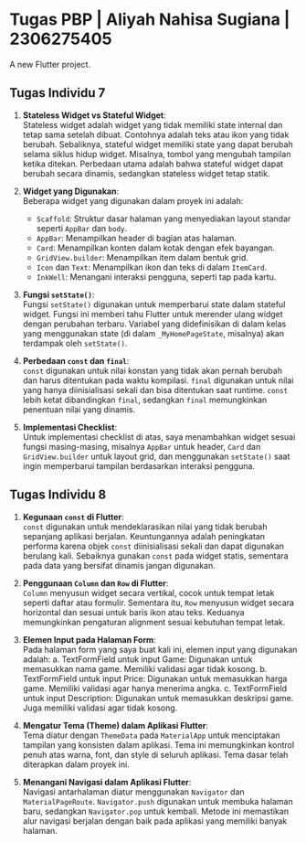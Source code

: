 # Tugas PBP | Aliyah Nahisa Sugiana | 2306275405

A new Flutter project.

## Tugas Individu 7
1. **Stateless Widget vs Stateful Widget**:  
   Stateless widget adalah widget yang tidak memiliki state internal dan tetap sama setelah dibuat. Contohnya adalah teks atau ikon yang tidak berubah. Sebaliknya, stateful widget memiliki state yang dapat berubah selama siklus hidup widget. Misalnya, tombol yang mengubah tampilan ketika ditekan. Perbedaan utama adalah bahwa stateful widget dapat berubah secara dinamis, sedangkan stateless widget tetap statik.

2. **Widget yang Digunakan**:  
   Beberapa widget yang digunakan dalam proyek ini adalah:
   - `Scaffold`: Struktur dasar halaman yang menyediakan layout standar seperti `AppBar` dan `body`.
   - `AppBar`: Menampilkan header di bagian atas halaman.
   - `Card`: Menampilkan konten dalam kotak dengan efek bayangan.
   - `GridView.builder`: Menampilkan item dalam bentuk grid.
   - `Icon` dan `Text`: Menampilkan ikon dan teks di dalam `ItemCard`.
   - `InkWell`: Menangani interaksi pengguna, seperti tap pada kartu.

3. **Fungsi `setState()`**:  
   Fungsi `setState()` digunakan untuk memperbarui state dalam stateful widget. Fungsi ini memberi tahu Flutter untuk merender ulang widget dengan perubahan terbaru. Variabel yang didefinisikan di dalam kelas yang menggunakan state (di dalam `_MyHomePageState`, misalnya) akan terdampak oleh `setState()`.

4. **Perbedaan `const` dan `final`**:  
   `const` digunakan untuk nilai konstan yang tidak akan pernah berubah dan harus ditentukan pada waktu kompilasi. `final` digunakan untuk nilai yang hanya diinisialisasi sekali dan bisa ditentukan saat runtime. `const` lebih ketat dibandingkan `final`, sedangkan `final` memungkinkan penentuan nilai yang dinamis.

5. **Implementasi Checklist**:  
   Untuk implementasi checklist di atas, saya menambahkan widget sesuai fungsi masing-masing, misalnya `AppBar` untuk header, `Card` dan `GridView.builder` untuk layout grid, dan menggunakan `setState()` saat ingin memperbarui tampilan berdasarkan interaksi pengguna.

## Tugas Individu 8
1. **Kegunaan `const` di Flutter**:  
   `const` digunakan untuk mendeklarasikan nilai yang tidak berubah sepanjang aplikasi berjalan. Keuntungannya adalah peningkatan performa karena objek `const` diinisialisasi sekali dan dapat digunakan berulang kali. Sebaiknya gunakan `const` pada widget statis, sementara pada data yang bersifat dinamis jangan digunakan.

2. **Penggunaan `Column` dan `Row` di Flutter**:  
   `Column` menyusun widget secara vertikal, cocok untuk tempat letak seperti daftar atau formulir. Sementara itu, `Row` menyusun widget secara horizontal dan sesuai untuk baris ikon atau teks. Keduanya memungkinkan pengaturan alignment sesuai kebutuhan tempat letak.

3. **Elemen Input pada Halaman Form**:  
   Pada halaman form yang saya buat kali ini, elemen input yang digunakan adalah:
      a. TextFormField untuk input Game: Digunakan untuk memasukkan nama game. Memiliki validasi agar tidak kosong.
      b. TextFormField untuk input Price: Digunakan untuk memasukkan harga game. Memiliki validasi agar hanya menerima angka.
      c. TextFormField untuk input Description: Digunakan untuk memasukkan deskripsi game. Juga memiliki validasi agar tidak kosong.

4. **Mengatur Tema (Theme) dalam Aplikasi Flutter**:  
   Tema diatur dengan `ThemeData` pada `MaterialApp` untuk menciptakan tampilan yang konsisten dalam aplikasi. Tema ini memungkinkan kontrol penuh atas warna, font, dan style di seluruh aplikasi. Tema dasar telah diterapkan dalam proyek ini.

5. **Menangani Navigasi dalam Aplikasi Flutter**:  
   Navigasi antarhalaman diatur menggunakan `Navigator` dan `MaterialPageRoute`. `Navigator.push` digunakan untuk membuka halaman baru, sedangkan `Navigator.pop` untuk kembali. Metode ini memastikan alur navigasi berjalan dengan baik pada aplikasi yang memiliki banyak halaman.